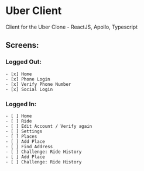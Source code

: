 # Uber Client

Client for the Uber Clone - ReactJS, Apollo, Typescript

## Screens:

### Logged Out:

    - [x] Home
    - [x] Phone Login
    - [x] Verify Phone Number
    - [x] Social Login

### Logged In:

    - [ ] Home
    - [ ] Ride
    - [ ] Edit Account / Verify again
    - [ ] Settings
    - [ ] Places
    - [ ] Add Place
    - [ ] Find Address
    - [ ] Challenge: Ride History
    - [ ] Add Place
    - [ ] Challenge: Ride History
